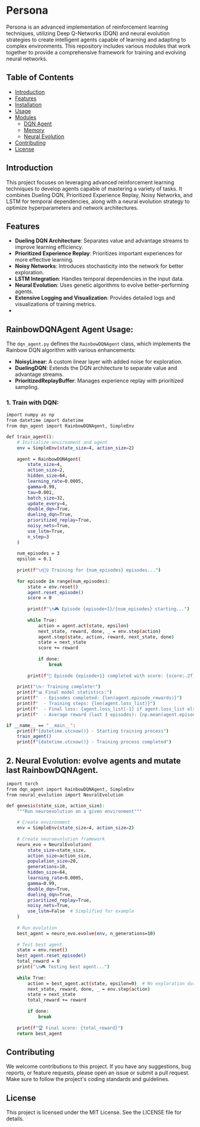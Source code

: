 # Persona

Persona is an advanced implementation of reinforcement learning techniques, utilizing Deep Q-Networks (DQN) and neural evolution strategies to create intelligent agents capable of learning and adapting to complex environments. This repository includes various modules that work together to provide a comprehensive framework for training and evolving neural networks.

## Table of Contents
- [Introduction](#introduction)
- [Features](#features)
- [Installation](#installation)
- [Usage](#usage)
- [Modules](#modules)
  - [DQN Agent](#dqn-agent)
  - [Memory](#memory)
  - [Neural Evolution](#neural-evolution)
- [Contributing](#contributing)
- [License](#license)

## Introduction

This project focuses on leveraging advanced reinforcement learning techniques to develop agents capable of mastering a variety of tasks. It combines Dueling DQN, Prioritized Experience Replay, Noisy Networks, and LSTM for temporal dependencies, along with a neural evolution strategy to optimize hyperparameters and network architectures.

## Features

- **Dueling DQN Architecture**: Separates value and advantage streams to improve learning efficiency.
- **Prioritized Experience Replay**: Prioritizes important experiences for more effective learning.
- **Noisy Networks**: Introduces stochasticity into the network for better exploration.
- **LSTM Integration**: Handles temporal dependencies in the input data.
- **Neural Evolution**: Uses genetic algorithms to evolve better-performing agents.
- **Extensive Logging and Visualization**: Provides detailed logs and visualizations of training metrics.
- 
## RainbowDQNAgent Agent Usage:

The `dqn_agent.py` defines the `RainbowDQNAgent` class, which implements the Rainbow DQN algorithm with various enhancements:
- **NoisyLinear**: A custom linear layer with added noise for exploration.
- **DuelingDQN**: Extends the DQN architecture to separate value and advantage streams.
- **PrioritizedReplayBuffer**: Manages experience replay with prioritized sampling.

### 1. **Train with DQN**:
```bash
import numpy as np
from datetime import datetime
from dqn_agent import RainbowDQNAgent, SimpleEnv

def train_agent():
    # Initialize environment and agent
    env = SimpleEnv(state_size=4, action_size=2)
    
    agent = RainbowDQNAgent(
        state_size=4,
        action_size=2,
        hidden_size=64,
        learning_rate=0.0005,
        gamma=0.99,
        tau=0.001,
        batch_size=32,
        update_every=4,
        double_dqn=True,
        dueling_dqn=True,
        prioritized_replay=True,
        noisy_nets=True,
        use_lstm=True,
        n_step=3
    )
    
    num_episodes = 3
    epsilon = 0.1 
    
    print(f"\n🏋️‍♀️ Training for {num_episodes} episodes...")
    
    for episode in range(num_episodes):
        state = env.reset()
        agent.reset_episode()
        score = 0
        
        print(f"\n🎮 Episode {episode+1}/{num_episodes} starting...")
        
        while True:
            action = agent.act(state, epsilon)
            next_state, reward, done, _ = env.step(action)
            agent.step(state, action, reward, next_state, done)
            state = next_state
            score += reward
            
            if done:
                break
                
        print(f"🏁 Episode {episode+1} completed with score: {score:.2f}")
    
    print("\n✅ Training complete!")
    print(f"📊 Final model statistics:")
    print(f"  - Episodes completed: {len(agent.episode_rewards)}")
    print(f"  - Training steps: {len(agent.loss_list)}")
    print(f"  - Final loss: {agent.loss_list[-1] if agent.loss_list else 'N/A'}")
    print(f"  - Average reward (last 3 episodes): {np.mean(agent.episode_rewards[-3:]) if len(agent.episode_rewards) >= 3 else 'N/A'}")

if __name__ == "__main__":
    print(f"{datetime.utcnow()} - Starting training process")
    train_agent()
    print(f"{datetime.utcnow()} - Training process completed")
```

## 2. **Neural Evolution**: evolve agents and mutate last RainbowDQNAgent.

```bash
import torch
from dqn_agent import RainbowDQNAgent, SimpleEnv
from neural_evolution import NeuralEvolution

def genesis(state_size, action_size):
    """Run neuroevolution on a given environment"""
    
    # Create environment
    env = SimpleEnv(state_size=4, action_size=2)
    
    # Create neuroevolution framework
    neuro_evo = NeuralEvolution(
        state_size=state_size,
        action_size=action_size,
        population_size=20,
        generations=10,
        hidden_size=64,
        learning_rate=0.0005,
        gamma=0.99,
        double_dqn=True,
        dueling_dqn=True,
        prioritized_replay=True,
        noisy_nets=True,
        use_lstm=False  # Simplified for example
    )
    
    # Run evolution
    best_agent = neuro_evo.evolve(env, n_generations=10)
    
    # Test best agent
    state = env.reset()
    best_agent.reset_episode()
    total_reward = 0
    print("\n🎮 Testing best agent...")
    
    while True:
        action = best_agent.act(state, epsilon=0)  # No exploration during testing
        next_state, reward, done, _ = env.step(action)
        state = next_state
        total_reward += reward
        
        if done:
            break
    
    print(f"🏆 Final score: {total_reward}")
    return best_agent
```

## Contributing

We welcome contributions to this project. If you have any suggestions, bug reports, or feature requests, please open an issue or submit a pull request. Make sure to follow the project's coding standards and guidelines.

## License

This project is licensed under the MIT License. See the LICENSE file for details.
